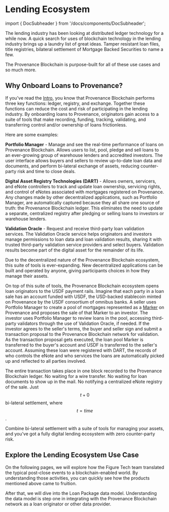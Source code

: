 # Lending Ecosystem

import { DocSubheader } from '/docs/components/DocSubheader';

<DocSubheader text='The guide uses the lending ecosystem as a very real example of building out a use case on top of Provenance Blockchain'
/>

The lending industry has been looking at distributed ledger technology for a while now. A quick search for uses of blockchain technology in the lending industry brings up a laundry list of great ideas. Tamper resistant loan files, title registries, bilateral settlement of Mortgage Backed Securities to name a few.

The Provenance Blockchain is purpose-built for all of these use cases and so much more.

## Why Onboard Loans to Provenance?

If you've read the [Intro](/docs/pb/ecosystem/financial-services-blockchain/), you know that Provenance Blockchain performs three key functions: ledger, registry, and exchange. Together these functions can reduce the cost and risk of participating in the lending industry. By onboarding loans to Provenance, originators gain access to a suite of tools that make recording, funding, tracking, validating, and transferring control and/or ownership of loans frictionless.

Here are some examples:

**Portfolio Manager** - Manage and see the real-time performance of loans on Provenance Blockchain. Allows users to list, pool, pledge and sell loans to an ever-growing group of warehouse lenders and accredited investors. The user interface allows buyers and sellers to review up-to-date loan data and documents, and perform bi-lateral exchange of assets, reducing counter-party risk and time to close deals.

**Digital Asset Registry Technologies (DART)** - Allows owners, servicers, and eNote controllers to track and update loan ownership, servicing rights, and control of eNotes associated with mortgages registered on Provenance. Any changes made by other decentralized applications, such as Portfolio Manager, are automatically captured because they all share one source of truth: the Provenance Blockchain ledger. This eliminates the need to update a separate, centralized registry after pledging or selling loans to investors or warehouse lenders.

**Validation Oracle** - Request and receive third-party loan validation services. The Validation Oracle service helps originators and investors manage permissions to loan data and loan validation results, sharing it with trusted third-party validation service providers and select buyers. Validation results become part of the digital asset for the remainder of its life.

Due to the decentralized nature of the Provenance Blockchain ecosystem, this suite of tools is ever-expanding. New decentralized applications can be built and operated by anyone, giving participants choices in how they manage their assets.

On top of this suite of tools, the Provenance Blockchain ecosystem opens loan originators to the USDF payment rails. Imagine that each party in a loan sale has an account funded with USDF, the USD-backed stablecoin minted on Provenance by the USDF consortium of omnibus banks. A seller uses Portfolio Manager to create a pool of mortgages represented as a [Marker](/docs/pb/modules/marker-module.md) on Provenance and proposes the sale of that Marker to an investor. The investor uses Portfolio Manager to review loans in the pool, accessing third-party validators through the use of Validation Oracle, if needed. If the investor agrees to the seller's terms, the buyer and seller sign and submit a transaction proposal to the Provenance Blockchain network for validation. As the transaction proposal gets executed, the loan pool Marker is transferred to the buyer's account and USDF is transferred to the seller's account. Assuming these loan were registered with DART, the records of who controls the eNote and who services the loans are automatically picked up and reflected to all parties involved.

The entire transaction takes place in one block recorded to the Provenance Blockchain ledger. No waiting for a wire transfer. No waiting for loan documents to show up in the mail. No notifying a centralized eNote registry of the sale. Just $$t+0$$ bi-lateral settlement, where $$t=time$$.

Combine bi-lateral settlement with a suite of tools for managing your assets, and you've got a fully digital lending ecosystem with zero counter-party risk.

## Explore the Lending Ecosystem Use Case

On the following pages, we will explore how the Figure Tech team translated the typical post-close events to a blockchain-enabled world. By understanding those activities, you can quickly see how the products mentioned above came to fruition.

After that, we will dive into the Loan Package data model. Understanding the data model is step one in integrating with the Provenance Blockchain network as a loan originator or other data provider.
